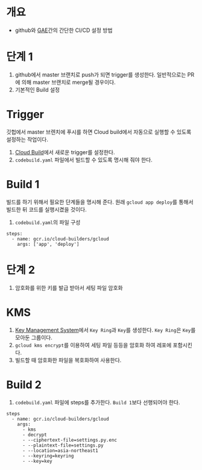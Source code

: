 # 개요
* github와 [GAE](https://console.cloud.google.com/appengine)간의 간단한 CI/CD 설정 방법

# 단계 1
1. github에서 master 브랜치로 push가 되면 trigger를 생성한다. 일반적으로는 PR에 의해 master 브랜치로 merge될 경우이다.
1. 기본적인 Build 설정

# Trigger
깃헙에서 master 브렌치에 푸시를 하면 Cloud build에서 자동으로 실행할 수 있도록 설정하는 작업이다.
1. [Cloud Build](https://console.cloud.google.com/cloud-build/triggers)에서 새로운 trigger를 설정한다.
1. `codebuild.yaml` 파일에서 빌드할 수 있도록 명시해 줘야 한다.

# Build 1
빌드를 하기 위해서 필요한 단계들을 명시해 준다. 원래 `gcloud app deploy`를 통해서 빌드한 뒤 코드를 실행시켰을 것이다.
1. `codebuild.yaml`의 파일 구성
```
steps:
  - name: gcr.io/cloud-builders/gcloud
    args: ['app', 'deploy']
```

# 단계 2
1. 암호화를 위한 키를 발급 받아서 세팅 파일 암호화

# KMS
1. [Key Management System](https://console.cloud.google.com/security/kms)에서 `Key Ring`과 `Key`를 생성한다. `Key Ring`은 `Key`를 모아둔 그룹이다.
1. `gcloud kms encrypt`를 이용하여 세팅 파일 등등을 암호화 하여 레포에 포함시킨다.
1. 빌드할 때 암호화한 파일을 복호화하여 사용한다.

# Build 2
1. `codebuild.yaml` 파일에 steps를 추가한다. `Build 1`보다 선행되어야 한다.
```
steps
  - name: gcr.io/cloud-builders/gcloud
    args:
      - kms
      - decrypt
      - --ciphertext-file=settings.py.enc
      - --plaintext-file=settings.py
      - --location=asia-northeast1
      - --keyring=keyring
      - --key=key
```
